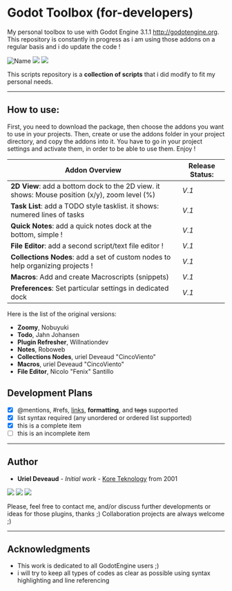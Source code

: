 # Godot Toolbox (for-developers)

My personal toolbox to use with Godot Engine 3.1.1 http://godotengine.org. This repository is constantly in progress as i am using those addons on a regular basis and i do update the code !

<img src="https://img.shields.io/badge/Godot-3.1.1-orange.svg" alt="Name" /> <img src="https://img.shields.io/badge/Uriel Deveaud-2019-blue.svg" />  <img src="https://img.shields.io/badge/GDscript-Coding-purple.svg" />

This scripts repository is a **collection of scripts** that i did modify to fit my personal needs.

---

## How to use:
First, you need to download the package, then choose the addons you want to use in your projects.
Then, create or use the addons folder in your project directory, and copy the addons into it.
You have to go in your project settings and activate them, in order to be able to use them.
Enjoy !

**Addon Overview** | **Release Status:**
------------ | -------------
**2D View**: add a bottom dock to the 2D view. it shows: Mouse position (x/y), zoom level (%) | *V.1*
**Task List**: add a TODO style tasklist. it shows: numered lines of tasks | *V.1*
**Quick Notes**: add a quick notes dock at the bottom, simple ! | *V.1*
**File Editor**: add a second script/text file editor ! | *V.1*
**Collections Nodes**: add a set of custom nodes to help organizing projects ! | *V.1*
**Macros**: Add and create Macroscripts (snippets) | *V.1*
**Preferences**: Set particular settings in dedicated dock | *V.1*

Here is the list of the original versions:
- **Zoomy**, Nobuyuki 
- **Todo**, Jahn Johansen
- **Plugin Refresher**, Willnationdev
- **Notes**, Roboweb
- **Collections Nodes**, uriel Deveaud "CincoViento"
- **Macros**, uriel Deveaud "CincoViento"
- **File Editor**, Nicolo "Fenix" Santillo

## Development Plans

- [x] @mentions, #refs, [links](), **formatting**, and <del>tags</del> supported
- [x] list syntax required (any unordered or ordered list supported)
- [x] this is a complete item
- [ ] this is an incomplete item

---

## Author

* **Uriel Deveaud** - *Initial work* - [Kore Teknology](https://github.com/KoreTeknology) from 2001

<img src="https://img.shields.io/badge/Aktiv-25-9cf.svg" /> <img src="https://img.shields.io/badge/5-Viento-9cf.svg" /> <img src="https://img.shields.io/badge/Kore-Teknology-9cf.svg" />

Please, feel free to contact me, and/or discuss further developments or ideas for those plugins, thanks ;)
Collaboration projects are always welcome ;)

---

## Acknowledgments

* This work is dedicated to all GodotEngine users ;)
* i will try to keep all types of codes as clear as possible using syntax highlighting and line referencing


